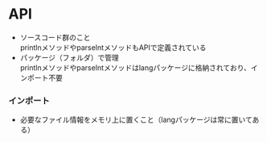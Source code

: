 # API  
- ソースコード群のこと  
printlnメソッドやparseIntメソッドもAPIで定義されている  
- パッケージ（フォルダ）で管理  
printlnメソッドやparseIntメソッドはlangパッケージに格納されており、インポート不要  
### インポート  
- 必要なファイル情報をメモリ上に置くこと（langパッケージは常に置いてある）  
